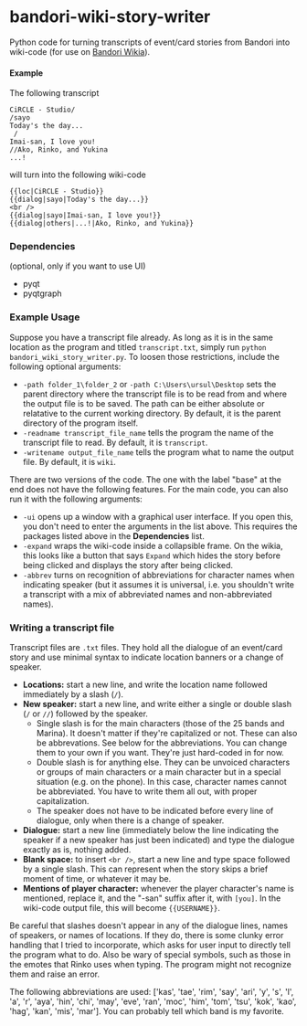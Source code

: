 # bandori-wiki-story-writer
Python code for turning transcripts of event/card stories from Bandori into wiki-code (for use on [Bandori Wikia](https://bandori.fandom.com)).

#### Example
The following transcript

```
CiRCLE - Studio/
/sayo
Today's the day...
 /
Imai-san, I love you!
//Ako, Rinko, and Yukina
...!
```

will turn into the following wiki-code

```
{{loc|CiRCLE - Studio}}
{{dialog|sayo|Today's the day...}}
<br />
{{dialog|sayo|Imai-san, I love you!}}
{{dialog|others|...!|Ako, Rinko, and Yukina}}
```
### Dependencies
(optional, only if you want to use UI)
- pyqt
- pyqtgraph 

### Example Usage
Suppose you have a transcript file already. As long as it is in the same location as the program and titled `transcript.txt`, simply run `python bandori_wiki_story_writer.py`. To loosen those restrictions, include the following optional arguments:
- `-path folder_1\folder_2` or `-path C:\Users\ursul\Desktop` sets the parent directory where the transcript file is to be read from and where the output file is to be saved. The path can be either absolute or relatative to the current working directory. By default, it is the parent directory of the program itself.
- `-readname transcript_file_name` tells the program the name of the transcript file to read. By default, it is `transcript`.
- `-writename output_file_name` tells the program what to name the output file. By default, it is `wiki`.

There are two versions of the code. The one with the label "base" at the end does not have the following features. For the main code, you can also run it with the following arguments:
- `-ui` opens up a window with a graphical user interface. If you open this, you don't need to enter the arguments in the list above. This requires the packages listed above in the **Dependencies** list.
- `-expand` wraps the wiki-code inside a collapsible frame. On the wikia, this looks like a button that says `Expand` which hides the story before being clicked and displays the story after being clicked.
- `-abbrev` turns on recognition of abbreviations for character names when indicating speaker (but it assumes it is universal, i.e. you shouldn't write a transcript with a mix of abbreviated names and non-abbreviated names).

### Writing a transcript file
Transcript files are `.txt` files. They hold all the dialogue of an event/card story and use minimal syntax to indicate location banners or a change of speaker.
- **Locations:** start a new line, and write the location name followed immediately by a slash (`/`). 
- **New speaker:** start a new line, and write either a single or double slash (`/` or `//`) followed by the speaker.
  - Single slash is for the main characters (those of the 25 bands and Marina). It doesn't matter if they're capitalized or not. These can also be abbrevations. See below for the abbreviations. You can change them to your own if you want. They're just hard-coded in for now.
  - Double slash is for anything else. They can be unvoiced characters or groups of main characters or a main character but in a special situation (e.g. on the phone). In this case, character names cannot be abbreviated. You have to write them all out, with proper capitalization.
  - The speaker does not have to be indicated before every line of dialogue, only when there is a change of speaker.
- **Dialogue:** start a new line (immediately below the line indicating the speaker if a new speaker has just been indicated) and type the dialogue exactly as is, nothing added.
- **Blank space:** to insert `<br />`, start a new line and type space followed by a single slash. This can represent when the story skips a brief moment of time, or whatever it may be.
- **Mentions of player character:** whenever the player character's name is mentioned, replace it, and the "-san" suffix after it, with `[you]`. In the wiki-code output file, this will become `{{USERNAME}}`.

Be careful that slashes doesn't appear in any of the dialogue lines, names of speakers, or names of locations. If they do, there is some clunky error handling that I tried to incorporate, which asks for user input to directly tell the program what to do. Also be wary of special symbols, such as those in the emotes that Rinko uses when typing. The program might not recognize them and raise an error.

The following abbreviations are used: ['kas', 'tae', 'rim', 'say', 'ari', 'y', 's', 'l', 'a', 'r', 'aya', 'hin', 'chi', 'may', 'eve', 'ran', 'moc', 'him', 'tom', 'tsu', 'kok', 'kao', 'hag', 'kan', 'mis', 'mar']. You can probably tell which band is my favorite.
